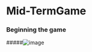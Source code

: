 # Mid-TermGame

### Beginning the game
#####![image](https://user-images.githubusercontent.com/74015673/111794117-17ef0100-88f0-11eb-8aba-2c420475df03.png)
